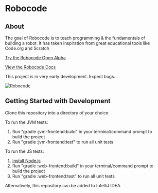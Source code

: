 # Robocode

## About

The goal of Robocode is to teach programming & the fundamentals of building a robot. It has taken inspiration from great educational tools like Code.org and Scratch

[Try the Robocode Open Alpha](https://outreach.chicagoedt.org/robocode/game/)

[View the Robocode Docs](https://outreach.chicagoedt.org/robocode/docs)

This project is in very early development. Expect bugs.

![Robocode](https://github.com/chicagoedt/robocode/raw/master/res/screenshot.png)

## Getting Started with Development
Clone this repository into a directory of your choice

To run the JVM tests:
1. Run "gradle :jvm-frontend:build" in your terminal/command prompt to build the project
2. Run "gradle :jvm-frontend:test" to run all unit tests

To run the JS tests:
1. [Install Node.js](https://nodejs.org/en/)
2. Run "gradle :web-frontend:build" in your terminal/command prompt to build the project
3. Run "gradle :web-frontend:test" to run all unit tests

Alternatively, this repository can be added to IntelliJ IDEA.
